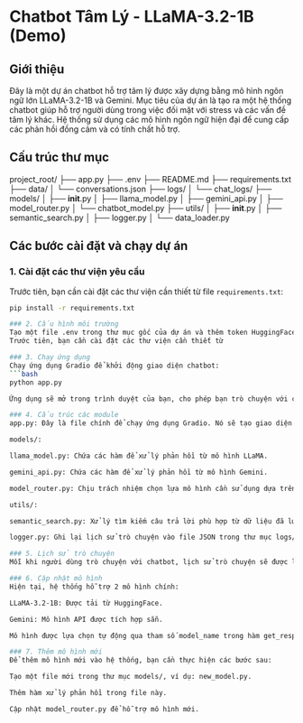 # Chatbot Tâm Lý - LLaMA-3.2-1B (Demo)

## Giới thiệu
Đây là một dự án chatbot hỗ trợ tâm lý được xây dựng bằng mô hình ngôn ngữ lớn LLaMA-3.2-1B và Gemini. Mục tiêu của dự án là tạo ra một hệ thống chatbot giúp hỗ trợ người dùng trong việc đối mặt với stress và các vấn đề tâm lý khác. Hệ thống sử dụng các mô hình ngôn ngữ hiện đại để cung cấp các phản hồi đồng cảm và có tính chất hỗ trợ.

## Cấu trúc thư mục

project_root/
├── app.py
├── .env
├── README.md
├── requirements.txt
├── data/
│   └── conversations.json
├── logs/
│   └── chat_logs/
├── models/
│   ├── __init__.py
│   ├── llama_model.py
│   ├── gemini_api.py
│   ├── model_router.py
│   └── chatbot_model.py
├── utils/
│   ├── __init__.py
│   ├── semantic_search.py
│   ├── logger.py
│   └── data_loader.py


## Các bước cài đặt và chạy dự án

### 1. Cài đặt các thư viện yêu cầu
Trước tiên, bạn cần cài đặt các thư viện cần thiết từ file `requirements.txt`:

```bash
pip install -r requirements.txt

### 2. Cấu hình môi trường
Tạo một file .env trong thư mục gốc của dự án và thêm token HuggingFace API của bạn vào file
Trước tiên, bạn cần cài đặt các thư viện cần thiết từ 

### 3. Chạy ứng dụng
Chạy ứng dụng Gradio để khởi động giao diện chatbot:
```bash
python app.py

Ứng dụng sẽ mở trong trình duyệt của bạn, cho phép bạn trò chuyện với chatbot hỗ trợ tâm lý.

### 4. Cấu trúc các module
app.py: Đây là file chính để chạy ứng dụng Gradio. Nó sẽ tạo giao diện người dùng và liên kết các hàm xử lý từ chatbot_model.py.

models/:

llama_model.py: Chứa các hàm để xử lý phản hồi từ mô hình LLaMA.

gemini_api.py: Chứa các hàm để xử lý phản hồi từ mô hình Gemini.

model_router.py: Chịu trách nhiệm chọn lựa mô hình cần sử dụng dựa trên input từ người dùng.

utils/:

semantic_search.py: Xử lý tìm kiếm câu trả lời phù hợp từ dữ liệu đã lưu.

logger.py: Ghi lại lịch sử trò chuyện vào file JSON trong thư mục logs/chat_logs/.

### 5. Lịch sử trò chuyện
Mỗi khi người dùng trò chuyện với chatbot, lịch sử trò chuyện sẽ được lưu vào thư mục logs/chat_logs/ dưới dạng file JSON. Mỗi file có tên theo timestamp, ví dụ: conversation_2025-04-16_12-30-45.json.

### 6. Cập nhật mô hình
Hiện tại, hệ thống hỗ trợ 2 mô hình chính:

LLaMA-3.2-1B: Được tải từ HuggingFace.

Gemini: Mô hình API được tích hợp sẵn.

Mô hình được lựa chọn tự động qua tham số model_name trong hàm get_response.

### 7. Thêm mô hình mới
Để thêm mô hình mới vào hệ thống, bạn cần thực hiện các bước sau:

Tạo một file mới trong thư mục models/, ví dụ: new_model.py.

Thêm hàm xử lý phản hồi trong file này.

Cập nhật model_router.py để hỗ trợ mô hình mới.